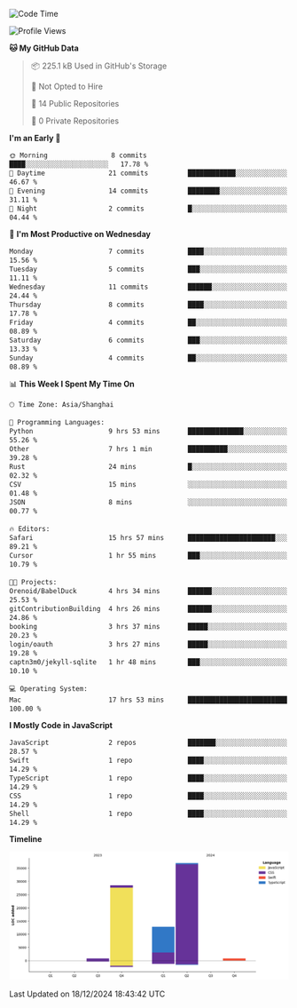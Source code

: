 <!--
**PascalDai/PascalDai** is a ✨ _special_ ✨ repository because its `README.md` (this file) appears on your GitHub profile.

Here are some ideas to get you started:

- 🔭 I’m currently working on ...
- 🌱 I’m currently learning ...
- 👯 I’m looking to collaborate on ...
- 🤔 I’m looking for help with ...
- 💬 Ask me about ...
- 📫 How to reach me: ...
- 😄 Pronouns: ...
- ⚡ Fun fact: ...
-->

<!--START_SECTION:waka-->
![Code Time](http://img.shields.io/badge/Code%20Time-732%20hrs%2051%20mins-blue)

![Profile Views](http://img.shields.io/badge/Profile%20Views-0-blue)

**🐱 My GitHub Data** 

> 📦 225.1 kB Used in GitHub's Storage 
 > 
> 🚫 Not Opted to Hire
 > 
> 📜 14 Public Repositories 
 > 
> 🔑 0 Private Repositories 
 > 
**I'm an Early 🐤** 

```text
🌞 Morning                8 commits           ████░░░░░░░░░░░░░░░░░░░░░   17.78 % 
🌆 Daytime                21 commits          ████████████░░░░░░░░░░░░░   46.67 % 
🌃 Evening                14 commits          ████████░░░░░░░░░░░░░░░░░   31.11 % 
🌙 Night                  2 commits           █░░░░░░░░░░░░░░░░░░░░░░░░   04.44 % 
```
📅 **I'm Most Productive on Wednesday** 

```text
Monday                   7 commits           ████░░░░░░░░░░░░░░░░░░░░░   15.56 % 
Tuesday                  5 commits           ███░░░░░░░░░░░░░░░░░░░░░░   11.11 % 
Wednesday                11 commits          ██████░░░░░░░░░░░░░░░░░░░   24.44 % 
Thursday                 8 commits           ████░░░░░░░░░░░░░░░░░░░░░   17.78 % 
Friday                   4 commits           ██░░░░░░░░░░░░░░░░░░░░░░░   08.89 % 
Saturday                 6 commits           ███░░░░░░░░░░░░░░░░░░░░░░   13.33 % 
Sunday                   4 commits           ██░░░░░░░░░░░░░░░░░░░░░░░   08.89 % 
```


📊 **This Week I Spent My Time On** 

```text
🕑︎ Time Zone: Asia/Shanghai

💬 Programming Languages: 
Python                   9 hrs 53 mins       ██████████████░░░░░░░░░░░   55.26 % 
Other                    7 hrs 1 min         ██████████░░░░░░░░░░░░░░░   39.28 % 
Rust                     24 mins             █░░░░░░░░░░░░░░░░░░░░░░░░   02.32 % 
CSV                      15 mins             ░░░░░░░░░░░░░░░░░░░░░░░░░   01.48 % 
JSON                     8 mins              ░░░░░░░░░░░░░░░░░░░░░░░░░   00.77 % 

🔥 Editors: 
Safari                   15 hrs 57 mins      ██████████████████████░░░   89.21 % 
Cursor                   1 hr 55 mins        ███░░░░░░░░░░░░░░░░░░░░░░   10.79 % 

🐱‍💻 Projects: 
Orenoid/BabelDuck        4 hrs 34 mins       ██████░░░░░░░░░░░░░░░░░░░   25.53 % 
gitContributionBuilding  4 hrs 26 mins       ██████░░░░░░░░░░░░░░░░░░░   24.86 % 
booking                  3 hrs 37 mins       █████░░░░░░░░░░░░░░░░░░░░   20.23 % 
login/oauth              3 hrs 27 mins       █████░░░░░░░░░░░░░░░░░░░░   19.28 % 
captn3m0/jekyll-sqlite   1 hr 48 mins        ███░░░░░░░░░░░░░░░░░░░░░░   10.10 % 

💻 Operating System: 
Mac                      17 hrs 53 mins      █████████████████████████   100.00 % 
```

**I Mostly Code in JavaScript** 

```text
JavaScript               2 repos             ███████░░░░░░░░░░░░░░░░░░   28.57 % 
Swift                    1 repo              ████░░░░░░░░░░░░░░░░░░░░░   14.29 % 
TypeScript               1 repo              ████░░░░░░░░░░░░░░░░░░░░░   14.29 % 
CSS                      1 repo              ████░░░░░░░░░░░░░░░░░░░░░   14.29 % 
Shell                    1 repo              ████░░░░░░░░░░░░░░░░░░░░░   14.29 % 
```



**Timeline**

![Lines of Code chart](https://raw.githubusercontent.com/PascalDai/PascalDai/main/assets/bar_graph.png)


 Last Updated on 18/12/2024 18:43:42 UTC
<!--END_SECTION:waka-->
